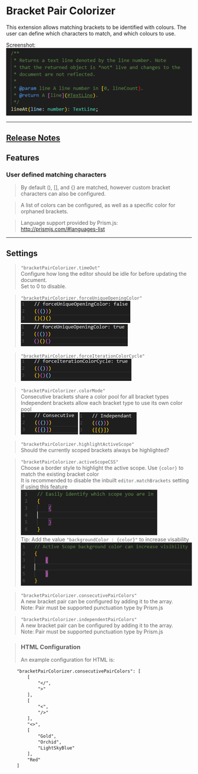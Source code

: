 # Bracket Pair Colorizer

This extension allows matching brackets to be identified with colours. The user can define which characters to match, and which colours to use.

Screenshot:  
![Screenshot](images/example.png "Bracket Pair Colorizer")

-----------------------------------------------------------------------------------------------------------
## [Release Notes](CHANGELOG.md)

## Features

### User defined matching characters
> By default (), [], and {} are matched, however custom bracket characters can also be configured.

> A list of colors can be configured, as well as a specific color for orphaned brackets.

> Language support provided by Prism.js: http://prismjs.com/#languages-list
-----------------------------------------------------------------------------------------------------------

## Settings

> `"bracketPairColorizer.timeOut"`  
Configure how long the editor should be idle for before updating the document.  
Set to 0 to disable.

> `"bracketPairColorizer.forceUniqueOpeningColor"`  
![Disabled](images/forceUniqueOpeningColorDisabled.png "forceUniqueOpeningColor Disabled")
![Enabled](images/forceUniqueOpeningColorEnabled.png "forceUniqueOpeningColor Enabled")

> `"bracketPairColorizer.forceIterationColorCycle"`  
![Enabled](images/forceIterationColorCycleEnabled.png "forceIterationColorCycle Enabled")

>`"bracketPairColorizer.colorMode"`  
Consecutive brackets share a color pool for all bracket types  
Independent brackets allow each bracket type to use its own color pool  
![Consecutive](images/consecutiveExample.png "Consecutive Example")
![Independent](images/independentExample.png "Independent Example")

> `"bracketPairColorizer.highlightActiveScope"`  
Should the currently scoped brackets always be highlighted?

> `"bracketPairColorizer.activeScopeCSS"`  
Choose a border style to highlight the active scope. Use `{color}` to match the existing bracket color  
It is recommended to disable the inbuilt `editor.matchBrackets` setting if using this feature  
![BorderStyle](images/activeScopeBorder.png "Active Scope Border Example")  
>Tip: Add the value `"backgroundColor : {color}"` to increase visability  
![BorderBackground](images/activeScopeBackground.png "Active Scope Background Example")

> `"bracketPairColorizer.consecutivePairColors"`   
> A new bracket pair can be configured by adding it to the array.  
> Note: Pair must be supported punctuation type by Prism.js  

> `"bracketPairColorizer.independentPairColors"`   
> A new bracket pair can be configured by adding it to the array.  
> Note: Pair must be supported punctuation type by Prism.js
 
>### HTML Configuration
>An example configuration for HTML is:  
```
    "bracketPairColorizer.consecutivePairColors": [
        [
            "</",
            ">"
        ],
        [
            "<",
            "/>"
        ],
        "<>",
        [
            "Gold",
            "Orchid",
            "LightSkyBlue"
        ],
        "Red"
    ]
```
